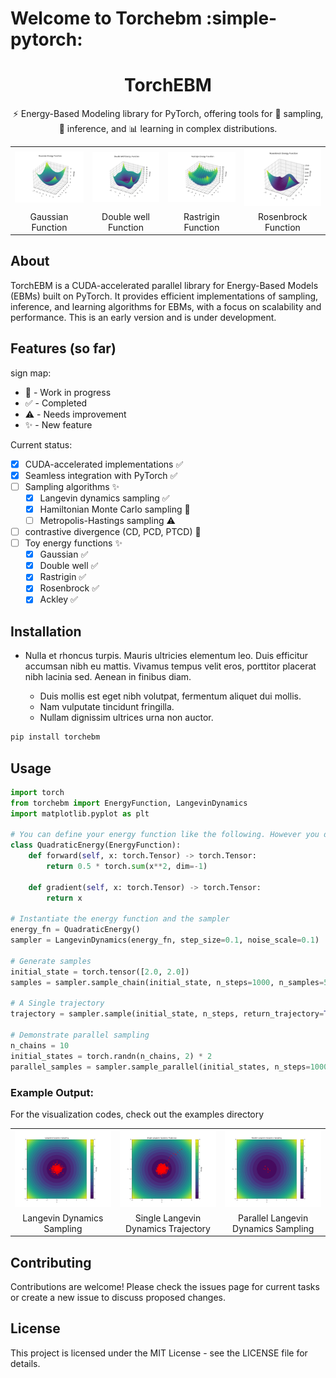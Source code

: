 # Welcome to Torchebm :simple-pytorch:
<h1 align="center">TorchEBM</h1>


<p align="center">⚡ Energy-Based Modeling library for PyTorch, offering tools for 🔬 sampling, 🧠 inference, and 📊 learning in complex distributions.</p>

<table align="center">
  <tr>
    <td><img src="../examples/static/images/e_functions/gaussian.png" alt="Ackley" width="250"/></td>
    <td><img src="../examples/static/images/e_functions/double_well.png" alt="double_well" width="250"/></td>
    <td><img src="../examples/static/images/e_functions/rastrigin.png" alt="rastrigin" width="250"/></td>
    <td><img src="../examples/static/images/e_functions/rosenbrock.png" alt="rosenbrock" width="250"/></td>
  </tr>
  <tr>
    <td align="center">Gaussian Function</td>
    <td align="center">Double well Function</td>
    <td align="center">Rastrigin Function</td>
    <td align="center">Rosenbrock Function</td>
  </tr>
</table>

## About

TorchEBM is a CUDA-accelerated parallel library for Energy-Based Models (EBMs) built on PyTorch. It provides efficient implementations of sampling, inference, and learning algorithms for EBMs, with a focus on scalability and performance.
This is an early version and is under development.
## Features (so far)

sign map:

- :construction: - Work in progress
- :white_check_mark: - Completed
- :warning: - Needs improvement
- :sparkles: - New feature

Current status:

- [x] CUDA-accelerated implementations :white_check_mark:
- [x] Seamless integration with PyTorch :white_check_mark:
- [ ] Sampling algorithms :sparkles:
    * [x] Langevin dynamics sampling :white_check_mark:
    * [x] Hamiltonian Monte Carlo sampling :construction:
    * [ ] Metropolis-Hastings sampling :warning:
- [ ] contrastive divergence (CD, PCD, PTCD) :construction:
- [ ] Toy energy functions :sparkles:
    * [x] Gaussian :white_check_mark:
    * [x] Double well :white_check_mark:
    * [x] Rastrigin :white_check_mark:
    * [x] Rosenbrock :white_check_mark:
    * [x] Ackley :white_check_mark:
## Installation

- Nulla et rhoncus turpis. Mauris ultricies elementum leo. Duis efficitur
  accumsan nibh eu mattis. Vivamus tempus velit eros, porttitor placerat nibh
  lacinia sed. Aenean in finibus diam.

    * Duis mollis est eget nibh volutpat, fermentum aliquet dui mollis.
    * Nam vulputate tincidunt fringilla.
    * Nullam dignissim ultrices urna non auctor.


```bash
pip install torchebm
```

## Usage
```python
import torch
from torchebm import EnergyFunction, LangevinDynamics
import matplotlib.pyplot as plt

# You can define your energy function like the following. However you don't need to implement the gradient and it is already automated, but for the sake of the example, we'll include it.
class QuadraticEnergy(EnergyFunction):
    def forward(self, x: torch.Tensor) -> torch.Tensor:
        return 0.5 * torch.sum(x**2, dim=-1)
    
    def gradient(self, x: torch.Tensor) -> torch.Tensor:
        return x

# Instantiate the energy function and the sampler
energy_fn = QuadraticEnergy()
sampler = LangevinDynamics(energy_fn, step_size=0.1, noise_scale=0.1)

# Generate samples
initial_state = torch.tensor([2.0, 2.0])
samples = sampler.sample_chain(initial_state, n_steps=1000, n_samples=500)

# A Single trajectory
trajectory = sampler.sample(initial_state, n_steps, return_trajectory=True)

# Demonstrate parallel sampling
n_chains = 10
initial_states = torch.randn(n_chains, 2) * 2
parallel_samples = sampler.sample_parallel(initial_states, n_steps=1000)
```
### Example Output:
For the visualization codes, check out the examples directory
<table>
  <tr>
    <td><img src="../examples/static/images/sampling.jpg" alt="Langevin Dynamics Sampling" width="250"/></td>
    <td><img src="../examples/static/images/trajectory.jpg" alt="Single Langevin Dynamics Trajectory" width="250"/></td>
    <td><img src="../examples/static/images/parallel.jpg" alt="Parallel Langevin Dynamics Sampling" width="250"/></td>
  </tr>
  <tr>
    <td align="center">Langevin Dynamics Sampling</td>
    <td align="center">Single Langevin Dynamics Trajectory</td>
    <td align="center">Parallel Langevin Dynamics Sampling</td>
  </tr>
</table>

## Contributing
Contributions are welcome! Please check the issues page for current tasks or create a new issue to discuss proposed changes.

## License
This project is licensed under the MIT License - see the LICENSE file for details.

